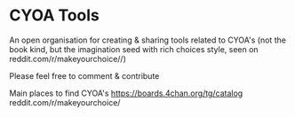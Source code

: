 # CYOA Tools
An open organisation for creating & sharing tools related to CYOA's (not the book kind, but the imagination seed with rich choices style, seen on reddit.com/r/makeyourchoice//)

Please feel free to comment & contribute

Main places to find CYOA's
https://boards.4chan.org/tg/catalog
reddit.com/r/makeyourchoice/
